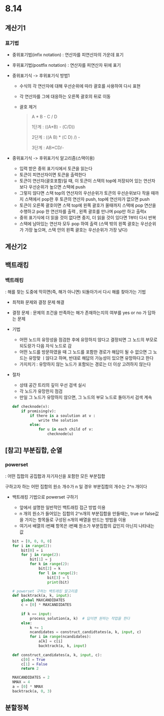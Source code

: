 # 8.14

## 계산기1

### 표기법

- 중위표기법(infix notation) : 연산자를 피연산자의 가운데 표기

- 후위표기법(postfix notation) : 연산자를 피연산자 뒤에 표기

- 중위표기식 -> 후위표기식 방법1

  - 수식의 각 연산자에 대해 우선순위에 따라 괄호를 사용하여 다시 표현

  - 각 연산자를 그에 대응하는 오른쪽 괄호의 뒤로 이동

  - 괄호 제거

    > A * B - C / D
    >
    > 1단계 : ((A*B) - (C/D))
    >
    > 2단계 : ((A B) * (C D) /) -
    >
    > 3단계 : AB*CD/-

- 중위표기식 -> 후위표기식  알고리즘(스택이용)

  - 입력 받은 중위 표기식에서 토큰을 읽는다
  - 토큰이 피연산자이면 토큰을 출력한다
  - 토큰이 연산자(괄호포함)일 때, 이 토큰이 스택의 top에 저장되어 있는 연산자보다 우선순위가 높으면 스택에 push
  - 그렇지 않다면 스택 top의 연산자의 우선순위가 토큰의 우선순위보다 작을 때까지 스택에서 pop한 후 토큰의 연산자 push, top에 연산자가 없으면 push
  - 토큰이 오른쪽 괄호이면 스택 top에 왼쪽 괄호가 올때까지 스택에 pop 연산을 수행하고 pop 한 연산자를 출력 , 왼쪽 괄호를 만나며 pop만 하고 출력x
  - 중위 표기식에 더 읽을 것이 없다면 중지, 더 읽을 것이 있다면 1부터 다시 반복
  - 스택에 남아있는 연산자 모두 pop 하여 출력 (스택 밖의 왼쪽 괄호는 우선순위가 가장 높으며, 스택 안의 왼쪽 괄호는 우선순위가 가장 낮다)

  

## 계산기2



## 백트래킹

### 백트래킹

: 해를 찾는 도중에 막히면(즉, 해가 아니면) 되돌아가서 다시 해를 찾아가는 기법

- 최적화 문제와 결정 문제 해결

- 결정 문제 : 문제의 조건을 만족하는 해가 존재하는지의 여부를 yes or no 가 답하는 문제

- 기법

  - 어떤 노드의 유망성을 점검한 후에 유망하지 않다고 결정되면 그 노드의 부모로 되도랑가 다음 자식 노드로 감
  - 어떤 노드를 방문하였을 때 그 노드를 포함한 경로가 해답이 될 수 없으면 그 노드는 유망핮 ㅣ않다고 하며, 반대로 해답의 가능성이 있으면 유망하다고 한다
  - 가지치기 : 유망하지 않는 노드가 포함되는 경로는 더 이상 고려하지 않는다

- 절차

  - 상태 공간 트리의 깊이 우선 검색 실시
  - 각 노드가 유망한지 점검
  - 만일 그 노드가 유망하지 않으면, 그 노드의 부모 노드로 돌아가서 검색 계속

  ```python
  def checknode(v):
      if promising(v):
          if there is a soulution at v :
              write the solution
          else:
              for u in each child of v:
                  checknode(u)
  ```

  

## [참고] 부분집합, 순열

### powerset

: 어떤 집합의 공집합과 자기자신을 포함한 모든 부분집합

구하고자 하는 어떤 집합의 원소 개수가 n 일 경우 부분집합의 개수는 2^n 개이다

- 백트래킹 기법으로 powerset 구하기

  - 앞에서 설명한 일반적인 백트래킹 접근 방법 이용
  - n 개의 원소가 들어있는 집합의 2^n개의 부분집합을 만들때는, true or false값을 가지는 항목들로 구성된 n개의 배열을 만드는 방법을 이용
  - 여기서 배열의 i번째 항목은 i번째 원소가 부분집합의 값인지 아닌지 나타내는 값

  ```python
  bit = [0, 0, 0, 0]
  for i in range(2):
      bit[0] = i
      for j in range(2):
          bit[1] = j
          for k in range(2):
              bit[2] = k
              for l in range(2):
                  bit[3] = l
                  print(bit)
  ```

  ``` python
  # powerset 구하는 백트래킹 알고리즘
  def backtrack(a, k, input):
      global MAXCANDIDATES
      c = [0] * MAXCANDIDATES
      
      if k == input:
          process_solution(a, k)  # 답이면 원하는 작업을 한다
      else:
          k += 1
          ncandidates = construct_candidtates(a, k, input, c)
          for i in range(ncandidates):
              a[k] = c[i]
              backtrack(a, k, input)
              
  def construct_candidates(a, k, input, c):
      c[0] = True
      c[1] = False
      return 2
  
  MAXCANDIDATES = 2
  NMAX = 4
  a = [0] * NMAX
  backtrack(a, 0, 3)
  
  ```

  

## 분할정복